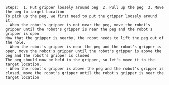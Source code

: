
    Steps:  1. Put gripper loosely around peg  2. Pull up the peg  3. Move the peg to target Location 
    To pick up the peg, we first need to put the gripper loosely around it.
    - When the robot's gripper is not near the peg, move the robot's gripper until the robot's gripper is near the peg and the robot's gripper is open
    Now that the gripper is nearby, the robot needs to lift the peg out of the hole.
    - When the robot's gripper is near the peg and the robot's gripper is open, move the robot's gripper until the robot's gripper is above the peg and the robot's gripper is closed
    The peg should now be held in the gripper, so let's move it to the target location.
    - When the robot's gripper is above the peg and the robot's gripper is closed, move the robot's gripper until the robot's gripper is near the target location